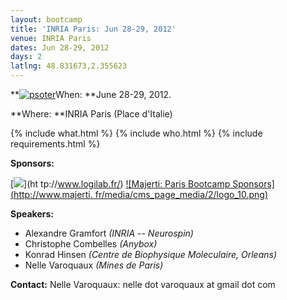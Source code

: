 ```yaml
---
layout: bootcamp
title: 'INRIA Paris: Jun 28-29, 2012'
venue: INRIA Paris
dates: Jun 28-29, 2012
days: 2
latlng: 48.831673,2.355623
---
```

**[![psoter]({{root_path}}/files/2012/03/7pj1-212x300.png)]({{root_path}}/files/2012/03/7pj1.png)When: **June 28-29, 2012.

**Where: **INRIA Paris (Place d'Italie)

{% include what.html %}
{% include who.html %}
{% include requirements.html %}

**Sponsors:**

[![](http://www.logilab.fr/data/671fd84fb971933c98810e37637b7e0b/logo.png)](ht
tp://www.logilab.fr/) [![Majerti: Paris Bootcamp Sponsors](http://www.majerti.
fr/media/cms_page_media/2/logo_10.png)](http://www.majerti.fr)

**Speakers:**

  * Alexandre Gramfort _(INRIA -- Neurospin)_
  * Christophe Combelles _(Anybox)_
  * Konrad Hinsen _(Centre de Biophysique Moleculaire, Orleans)_
  * Nelle Varoquaux _(Mines de Paris)_

**Contact:** Nelle Varoquaux: nelle dot varoquaux at gmail dot com

